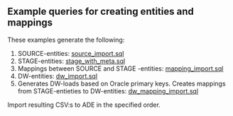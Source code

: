 ## Example queries for creating entities and mappings

These examples generate the following:
1. SOURCE-entities: [source_import.sql](source_import.sql)
2. STAGE-entities: [stage_with_meta.sql](stage_with_meta.sql)
3. Mappings between SOURCE and STAGE -entities: [mapping_import.sql](mapping_import.sql)
4. DW-entities: [dw_import.sql](dw_import.sql)
5. Generates DW-loads based on Oracle primary keys. Creates mappings from STAGE-entieties to DW-entities: [dw_mapping_import.sql](dw_mapping_import.sql)

Import resulting CSV:s to ADE in the specified order.